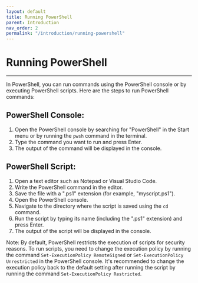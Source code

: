 ```yaml
---
layout: default
title: Running PowerShell
parent: Introduction
nav_order: 2
permalink: "/introduction/running-powershell"
---
```


# Running PowerShell

---

In PowerShell, you can run commands using the PowerShell console or by executing PowerShell scripts. Here are the steps to run PowerShell commands:

## PowerShell Console:
1. Open the PowerShell console by searching for "PowerShell" in the Start menu or by running the `pwsh` command in the terminal.
2. Type the command you want to run and press Enter.
3. The output of the command will be displayed in the console.

## PowerShell Script:
1. Open a text editor such as Notepad or Visual Studio Code.
2. Write the PowerShell command in the editor.
3. Save the file with a ".ps1" extension (for example, "myscript.ps1").
4. Open the PowerShell console.
5. Navigate to the directory where the script is saved using the `cd` command.
6. Run the script by typing its name (including the ".ps1" extension) and press Enter.
7. The output of the script will be displayed in the console.

Note: By default, PowerShell restricts the execution of scripts for security reasons. To run scripts, you need to change the execution policy by running the command `Set-ExecutionPolicy RemoteSigned` or `Set-ExecutionPolicy Unrestricted` in the PowerShell console. It's recommended to change the execution policy back to the default setting after running the script by running the command `Set-ExecutionPolicy Restricted`.






